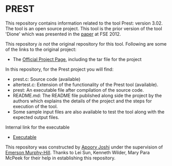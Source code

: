 # PREST

This repository contains information related to the tool Prest: version 3.02. The tool is an open source project. This tool is the prior version of the tool 'Dione' which was presented in the [paper](http://dl.acm.org/citation.cfm?doid=2393596.2393619) at FSE 2012.

This repository <i>is not</i> the original repository for this tool. Following are some of the links to the original project:

* The [Official Project Page](http://fisher.utstat.toronto.edu/sun/Software/Prest/prest3.02/download.html), including the tar file for the project

In this repository, for the Prest project you will find:

* prest.c:      Source code (available)
* altertest.c:  Extension of the functionality of the Prest tool (available).
* prest:        An executable file after compilation of the source code.
* README.md:    The README file published along side the project by the authors which explains the details of the project and the steps for execution of the tool.
* Some sample input files are also available to test the tool along with the expected output files.

Internal link for the executable
* [Executable](https://github.com/SoftwareEngineeringToolDemos/FSE-2012-Prest-Version-of-Dione/blob/master/prest_3_02/prest.solaris)

This repository was constructed by [Apoorv Joshi](https://github.com/apoorv-vijay-joshi) under the supervision of [Emerson Murphy-Hill](https://github.com/CaptainEmerson). Thanks to Lei Sun, Kenneth Wilder,  Mary Para McPeek for their help in establishing this repository.
